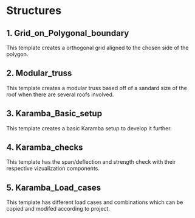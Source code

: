 # Structures
## 1. Grid_on_Polygonal_boundary 
This template creates a orthogonal grid aligned to the chosen side of the polygon. 
## 2. Modular_truss
This template creates a modular truss based off of a sandard size of the roof when there are several roofs involved. 
## 3. Karamba_Basic_setup
This template creates a basic Karamba setup to develop it further.
## 4. Karamba_checks
This template has the span/deflection and strength check with their respective vizualization components. 
## 5. Karamba_Load_cases
This template has different load cases and combinations which can be copied and modifed according to project. 
 